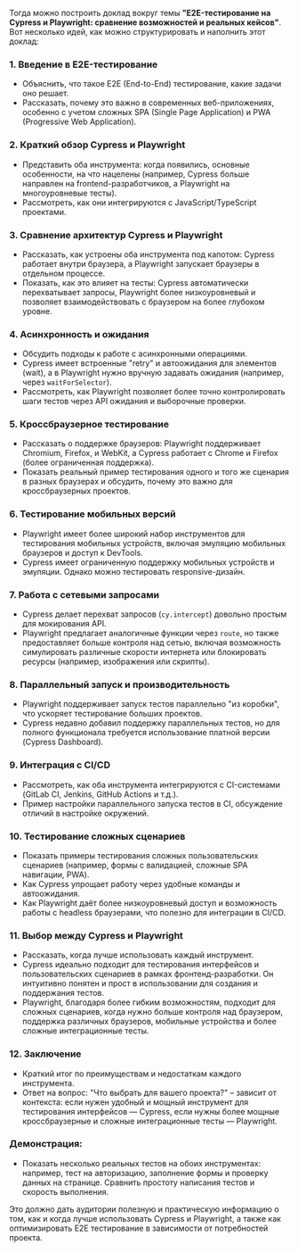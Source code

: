 Тогда можно построить доклад вокруг темы **"E2E-тестирование на Cypress и Playwright: сравнение возможностей и реальных кейсов"**. Вот несколько идей, как можно структурировать и наполнить этот доклад:

### 1. **Введение в E2E-тестирование**

- Объяснить, что такое E2E (End-to-End) тестирование, какие задачи оно решает.
- Рассказать, почему это важно в современных веб-приложениях, особенно с учетом сложных SPA (Single Page Application) и PWA (Progressive Web Application).

### 2. **Краткий обзор Cypress и Playwright**

- Представить оба инструмента: когда появились, основные особенности, на что нацелены (например, Cypress больше направлен на frontend-разработчиков, а Playwright на многоуровневые тесты).
- Рассмотреть, как они интегрируются с JavaScript/TypeScript проектами.

### 3. **Сравнение архитектур Cypress и Playwright**

- Рассказать, как устроены оба инструмента под капотом: Cypress работает внутри браузера, а Playwright запускает браузеры в отдельном процессе.
- Показать, как это влияет на тесты: Cypress автоматически перехватывает запросы, Playwright более низкоуровневый и позволяет взаимодействовать с браузером на более глубоком уровне.

### 4. **Асинхронность и ожидания**

- Обсудить подходы к работе с асинхронными операциями.
- Cypress имеет встроенные "retry" и автоожидания для элементов (wait), а в Playwright нужно вручную задавать ожидания (например, через `waitForSelector`).
- Рассмотреть, как Playwright позволяет более точно контролировать шаги тестов через API ожидания и выборочные проверки.

### 5. **Кроссбраузерное тестирование**

- Рассказать о поддержке браузеров: Playwright поддерживает Chromium, Firefox, и WebKit, а Cypress работает с Chrome и Firefox (более ограниченная поддержка).
- Показать реальный пример тестирования одного и того же сценария в разных браузерах и обсудить, почему это важно для кроссбраузерных проектов.

### 6. **Тестирование мобильных версий**

- Playwright имеет более широкий набор инструментов для тестирования мобильных устройств, включая эмуляцию мобильных браузеров и доступ к DevTools.
- Cypress имеет ограниченную поддержку мобильных устройств и эмуляции. Однако можно тестировать responsive-дизайн.

### 7. **Работа с сетевыми запросами**

- Cypress делает перехват запросов (`cy.intercept`) довольно простым для мокирования API.
- Playwright предлагает аналогичные функции через `route`, но также предоставляет больше контроля над сетью, включая возможность симулировать различные скорости интернета или блокировать ресурсы (например, изображения или скрипты).

### 8. **Параллельный запуск и производительность**

- Playwright поддерживает запуск тестов параллельно "из коробки", что ускоряет тестирование больших проектов.
- Cypress недавно добавил поддержку параллельных тестов, но для полного функционала требуется использование платной версии (Cypress Dashboard).

### 9. **Интеграция с CI/CD**

- Рассмотреть, как оба инструмента интегрируются с CI-системами (GitLab CI, Jenkins, GitHub Actions и т.д.).
- Пример настройки параллельного запуска тестов в CI, обсуждение отличий в настройке окружений.

### 10. **Тестирование сложных сценариев**

- Показать примеры тестирования сложных пользовательских сценариев (например, формы с валидацией, сложные SPA навигации, PWA).
- Как Cypress упрощает работу через удобные команды и автоожидания.
- Как Playwright даёт более низкоуровневый доступ и возможность работы с headless браузерами, что полезно для интеграции в CI/CD.

### 11. **Выбор между Cypress и Playwright**

- Рассказать, когда лучше использовать каждый инструмент.
- Cypress идеально подходит для тестирования интерфейсов и пользовательских сценариев в рамках фронтенд-разработки. Он интуитивно понятен и прост в использовании для создания и поддержания тестов.
- Playwright, благодаря более гибким возможностям, подходит для сложных сценариев, когда нужно больше контроля над браузером, поддержка различных браузеров, мобильные устройства и более сложные интеграционные тесты.

### 12. **Заключение**

- Краткий итог по преимуществам и недостаткам каждого инструмента.
- Ответ на вопрос: "Что выбрать для вашего проекта?" – зависит от контекста: если нужен удобный и мощный инструмент для тестирования интерфейсов — Cypress, если нужны более мощные кроссбраузерные и сложные интеграционные тесты — Playwright.

### Демонстрация:

- Показать несколько реальных тестов на обоих инструментах: например, тест на авторизацию, заполнение формы и проверку данных на странице. Сравнить простоту написания тестов и скорость выполнения.

Это должно дать аудитории полезную и практическую информацию о том, как и когда лучше использовать Cypress и Playwright, а также как оптимизировать E2E тестирование в зависимости от потребностей проекта.